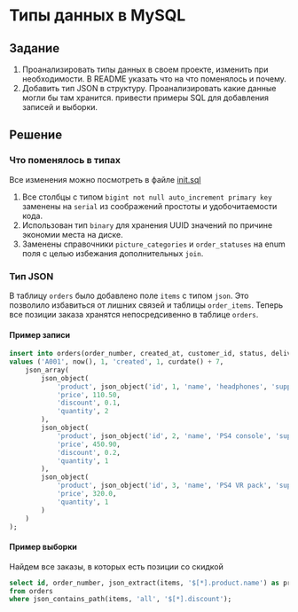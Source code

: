 # Типы данных в MySQL

## Задание
1. Проанализировать типы данных в своем проекте, изменить при необходимости. В README указать что на что поменялось и почему.
2. Добавить тип JSON в структуру. Проанализировать какие данные могли бы там хранится. привести примеры SQL для добавления записей и выборки.

## Решение

### Что поменялось в типах

Все изменения можно посмотреть в файле [init.sql](./init.sql)
1. Все столбцы с типом `bigint not null auto_increment primary key` заменены на `serial` из соображений простоты и удобочитаемости кода.
2. Использован тип `binary` для хранения UUID значений по причине экономии места на диске.
3. Заменены справочники `picture_categories` и `order_statuses` на enum поля с целью избежания дополнительных `join`.

### Тип JSON

В таблицу `orders` было добавлено поле `items` с типом `json`. Это позволило избавиться от лишних связей и таблицы `order_items`. Теперь все позиции заказа хранятся непосредсивенно в таблице `orders`.

#### Пример записи
```sql
insert into orders(order_number, created_at, customer_id, status, delivery_address_id, delivery_date, items)
values ('A001', now(), 1, 'created', 1, curdate() + 7, 
    json_array(
        json_object(
            'product', json_object('id', 1, 'name', 'headphones', 'supplier', 'Digital goods LLC'), 
            'price', 110.50, 
            'discount', 0.1, 
            'quantity', 2
        ),
        json_object(
            'product', json_object('id', 2, 'name', 'PS4 console', 'supplier', 'Satoshkin LLC'), 
            'price', 450.90, 
            'discount', 0.2, 
            'quantity', 1
        ),
        json_object(
            'product', json_object('id', 3, 'name', 'PS4 VR pack', 'supplier', 'Satoshkin LLC'),
            'price', 320.0,
            'quantity', 1
        )
    )
);
```

#### Пример выборки

Найдем все заказы, в которых есть позиции со скидкой
```sql
select id, order_number, json_extract(items, '$[*].product.name') as product
from orders
where json_contains_path(items, 'all', '$[*].discount');
```